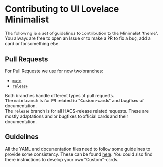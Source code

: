 # Contributing to UI Lovelace Minimalist

The following is a set of guidelines to contribution to the Minimalist 'theme'. You always are free to open an Issue or to make a PR to fix a bug, add a card or for something else.

## Pull Requests

For Pull Requeste we use for now two branches:

- [`main`](https://github.com/UI-Lovelace-Minimalist/UI)
- [`release`](https://github.com/UI-Lovelace-Minimalist/UI/tree/release)

Both branches handle different types of pull requests. <br>
The `main` branch is for PR related to "Custom-cards" and bugfixes of documentation. <br>
The `release` branch is for all HACS-release related requests.
These are mostly adaptations and or bugfixes to official cards and their documentation.

## Guidelines

All the YAML and documentation files need to follow some guidelines to provide some consistency. These can be found [here](https://ui-lovelace-minimalist.github.io/UI/development/custom_cards/). You could also find there instructions to develop your own "Custom"-cards.
